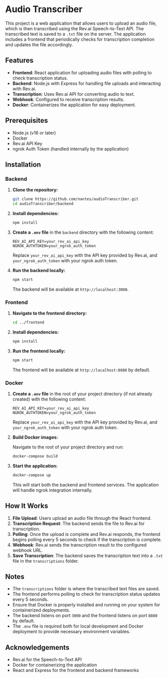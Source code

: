 # Audio Transcriber

This project is a web application that allows users to upload an audio file, which is then transcribed using the Rev.ai Speech-to-Text API. The transcribed text is saved to a `.txt` file on the server. The application includes a frontend that periodically checks for transcription completion and updates the file accordingly.

## Features

- **Frontend**: React application for uploading audio files with polling to check transcription status.
- **Backend**: Node.js with Express for handling file uploads and interacting with Rev.ai.
- **Transcription**: Uses Rev.ai API for converting audio to text.
- **Webhook**: Configured to receive transcription results.
- **Docker**: Containerizes the application for easy deployment.

## Prerequisites

- Node.js (v16 or later)
- Docker
- Rev.ai API Key
- ngrok Auth Token (handled internally by the application)

## Installation

### Backend

1. **Clone the repository:**

    ```bash
    git clone https://github.com/nantes/audioTranscriber.git
    cd audioTranscriber/backend
    ```

2. **Install dependencies:**

    ```bash
    npm install
    ```

3. **Create a `.env` file** in the `backend` directory with the following content:

    ```env
    REV_AI_API_KEY=your_rev_ai_api_key
    NGROK_AUTHTOKEN=your_ngrok_auth_token
    ```

    Replace `your_rev_ai_api_key` with the API key provided by Rev.ai, and `your_ngrok_auth_token` with your ngrok auth token.

4. **Run the backend locally:**

    ```bash
    npm start
    ```

    The backend will be available at `http://localhost:3000`.

### Frontend

1. **Navigate to the frontend directory:**

    ```bash
    cd ../frontend
    ```

2. **Install dependencies:**

    ```bash
    npm install
    ```

3. **Run the frontend locally:**

    ```bash
    npm start
    ```

    The frontend will be available at `http://localhost:8080` by default.

### Docker

1. **Create a `.env` file** in the root of your project directory (if not already created) with the following content:

    ```env
    REV_AI_API_KEY=your_rev_ai_api_key
    NGROK_AUTHTOKEN=your_ngrok_auth_token
    ```

    Replace `your_rev_ai_api_key` with the API key provided by Rev.ai, and `your_ngrok_auth_token` with your ngrok auth token.

2. **Build Docker images:**

    Navigate to the root of your project directory and run:

    ```bash
    docker-compose build
    ```

3. **Start the application:**

    ```bash
    docker-compose up
    ```

    This will start both the backend and frontend services. The application will handle ngrok integration internally.

## How It Works

1. **File Upload**: Users upload an audio file through the React frontend.
2. **Transcription Request**: The backend sends the file to Rev.ai for transcription.
3. **Polling**: Once the upload is complete and Rev.ai responds, the frontend begins polling every 5 seconds to check if the transcription is complete.
4. **Webhook**: Rev.ai sends the transcription result to the configured webhook URL.
5. **Save Transcription**: The backend saves the transcription text into a `.txt` file in the `transcriptions` folder.

## Notes

- The `transcriptions` folder is where the transcribed text files are saved.
- The frontend performs polling to check for transcription status updates every 5 seconds.
- Ensure that Docker is properly installed and running on your system for containerized deployments.
- The backend listens on port `3000` and the frontend listens on port `8080` by default.
- The `.env` file is required both for local development and Docker deployment to provide necessary environment variables.

## Acknowledgements

- Rev.ai for the Speech-to-Text API
- Docker for containerizing the application
- React and Express for the frontend and backend frameworks
